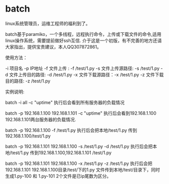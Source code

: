 batch
=====

linux系统管理员，运维工程师的福利到了。

batch基于paramiko，一个多线程，远程执行命令，上传或下载文件的命令,适用linux操作系统，需要提前做好ssh互信.
介于这是一个初版，有不完善的地方还请大家指出，提供宝贵建议，本人QQ307872861。


使用方法：

-i 项目名
-p IP地址
-f 文件上传 : -f /test/1.py
-s 文件上传源路径: -s /test/1.py
-d 文件上传目的路径: -d /test/1.py
-x 文件下载源路径：-x /test/1.py
-z 文件下载目的路径: -z /test/1.py


实例说明:

batch -i all -c "uptime" 执行后会看到所有服务器的负载情况

batch -p 192.168.1.100 192.168.1.101 -c "uptime" 执行后会看到192.168.1.100 192.168.1.101两台服务器的负载情况.

batch -p 192.168.1.100 -f /test/1.py 执行后会把本地/test/1.py 传到192.168.1.100/test/1.py

batch -p 192.168.1.101 192.168.1.100 -s /test/1.py -d /test/1.py 执行后会把本地/test/1.py 传到192.168.1.100,192.168.1.101 /test/1.py

batch -p 192.168.1.101 192.168.1.100 -x /test/1.py -z /test/1.py 执行后会把192.168.1.101 192.168.1.100目录/test/下的1.py 文件传到本地/test/目录下，同时生成1.py-100 和 1.py-101 2个文件是已ip尾数为区分。
